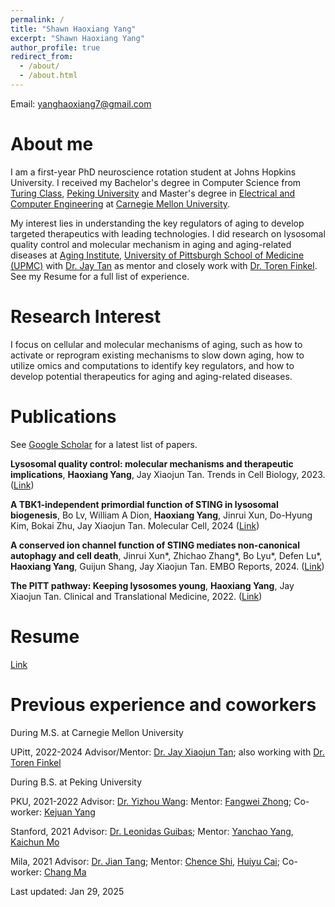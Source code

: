 ```yaml
---
permalink: /
title: "Shawn Haoxiang Yang"
excerpt: "Shawn Haoxiang Yang"
author_profile: true
redirect_from: 
  - /about/
  - /about.html
---
```

Email: yanghaoxiang7@gmail.com

About me
======

I am a first-year PhD neuroscience rotation student at Johns Hopkins University.
I received my Bachelor's degree in Computer Science from [Turing Class](https://eecs.pku.edu.cn/en/Education/Programs.htm), [Peking University](https://english.pku.edu.cn/) and Master's degree in [Electrical and Computer Engineering](https://www.ece.cmu.edu/) at [Carnegie Mellon University](https://www.cmu.edu/). 

My interest lies in understanding the key regulators of aging to develop targeted therapeutics with leading technologies. I did research on lysosomal quality control and molecular mechanism in aging and aging-related diseases at [Aging Institute](https://aging.pitt.edu/), [University of Pittsburgh School of Medicine (UPMC)](https://www.medschool.pitt.edu/) with [Dr. Jay Tan](https://jaytanlab.org/) as mentor and closely work with [Dr. Toren Finkel](https://aging.pitt.edu/labs/finkel-lab/). See my Resume for a full list of experience.

Research Interest
======
I focus on cellular and molecular mechanisms of aging, such as how to activate or reprogram existing mechanisms to slow down aging, how to utilize omics and computations to identify key regulators, and how to develop potential therapeutics for aging and aging-related diseases.

Publications
======
See [Google Scholar](https://scholar.google.com/citations?user=03XvmIQAAAAJ&hl=en&oi=ao) for a latest list of papers.


**Lysosomal quality control: molecular mechanisms and therapeutic implications**, **Haoxiang Yang**, Jay Xiaojun Tan. Trends in Cell Biology, 2023. ([Link](https://doi.org/10.1016/j.tcb.2023.01.001))

**A TBK1-independent primordial function of STING in lysosomal biogenesis**, Bo Lv, William A Dion, **Haoxiang Yang**, Jinrui Xun, Do-Hyung Kim, Bokai Zhu, Jay Xiaojun Tan. Molecular Cell, 2024 ([Link](https://www.cell.com/molecular-cell/fulltext/S1097-2765(24)00703-2))

**A conserved ion channel function of STING mediates non-canonical autophagy and cell death**, Jinrui Xun\*, Zhichao Zhang\*, Bo Lyu\*, Defen Lu\*, **Haoxiang Yang**, Guijun Shang, Jay Xiaojun Tan. EMBO Reports, 2024. ([Link](https://doi.org/10.1101/2023.08.26.554976))

**The PITT pathway: Keeping lysosomes young**, **Haoxiang Yang**, Jay Xiaojun Tan. Clinical and Translational Medicine, 2022. ([Link](https://doi.org/10.1002%2Fctm2.1097))

Resume
======
[Link](https://drive.google.com/file/d/1tGKtzC19vqMtq-vfZ4vz-R-lowVdoaih/view?usp=sharing)


Previous experience and coworkers
======
During M.S. at Carnegie Mellon University

UPitt, 2022-2024
Advisor/Mentor: [Dr. Jay Xiaojun Tan](https://jaytanlab.org/); also working with [Dr. Toren Finkel](https://aging.pitt.edu/labs/finkel-lab/)

During B.S. at Peking University

PKU, 2021-2022
Advisor: [Dr. Yizhou Wang](https://cfcs.pku.edu.cn/english/people/faculty/yizhouwang/index.htm): Mentor: [Fangwei Zhong](http://fangweizhong.xyz/); Co-worker: [Kejuan Yang](https://www.linkedin.com/in/kejuan-yang-3545b6288/)

Stanford, 2021
Advisor: [Dr. Leonidas Guibas](https://geometry.stanford.edu/member/guibas/); Mentor: [Yanchao Yang](https://yanchaoyang.github.io/), [Kaichun Mo](https://kaichun-mo.github.io/)

Mila, 2021
Advisor: [Dr. Jian Tang](https://jian-tang.com/); Mentor: [Chence Shi](https://chenceshi.com/), [Huiyu Cai](https://hui2000ji.github.io/); Co-worker: [Chang Ma](https://chang-github-00.github.io/-changma/)

Last updated: Jan 29, 2025